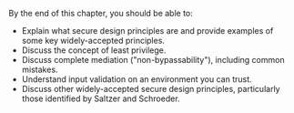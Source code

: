 By the end of this chapter, you should be able to:

- Explain what secure design principles are and provide examples of some key widely-accepted principles.
- Discuss the concept of least privilege.
- Discuss complete mediation ("non-bypassability"), including common mistakes.
- Understand input validation on an environment you can trust.
- Discuss other widely-accepted secure design principles, particularly those identified by Saltzer and Schroeder.